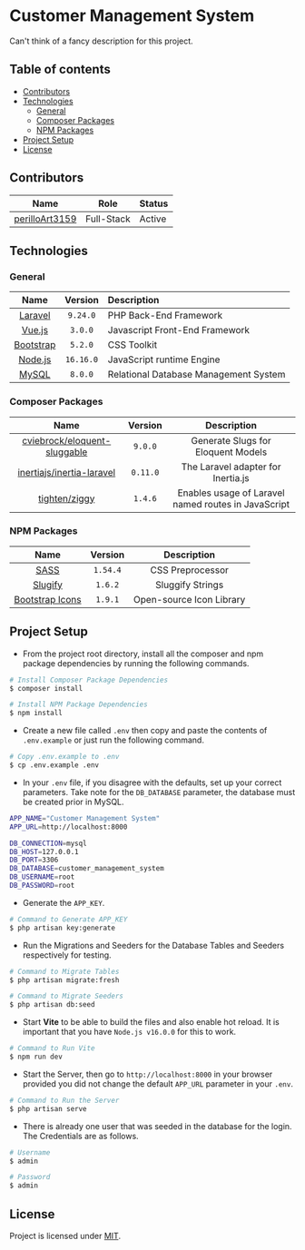 # Customer Management System

Can't think of a fancy description for this project.  

## Table of contents

* [Contributors](#contributors)
* [Technologies](#technologies)
  * [General](#general)
  * [Composer Packages](#composer-packages)
  * [NPM Packages](#npm-packages)
* [Project Setup](#project-setup)
* [License](#license)

## Contributors

|Name  |Role | Status      |
|:----:|:-----:|:------------------|
|[perilloArt3159](https://github.com/perilloArt3159)| Full-Stack | Active

## Technologies

### General

|Name  |Version | Description      |
|:----:|:-----:|:------------------|
| [Laravel](https://laravel.com/docs/9.x)     |`9.24.0`        |PHP Back-End Framework           |
| [Vue.js](https://v3.vuejs.org/)             |`3.0.0`         |Javascript Front-End Framework   |
| [Bootstrap](https://getbootstrap.com/)      |`5.2.0`         |CSS Toolkit                      |
| [Node.js](https://nodejs.org/en/)           |`16.16.0`       |JavaScript runtime Engine        |
| [MySQL](https://www.mysql.com/)             |`8.0.0`         |Relational Database Management System        |

### Composer Packages

|Name                                                                                                           |Version          |Description                                         |
|:---------------------------------------------------------------------------------------------:                |:---------------:|:-------------------------------------------:       |
|[cviebrock/eloquent-sluggable](https://github.com/cviebrock/eloquent-sluggable)                                |`9.0.0`          |Generate Slugs for Eloquent Models                  |
|[inertiajs/inertia-laravel](https://inertiajs.com/)                                                            |`0.11.0`         |The Laravel adapter for Inertia.js                  |
|[tighten/ziggy](https://github.com/tighten/ziggy)                                                              |`1.4.6`          |Enables usage of Laravel named routes in JavaScript |

### NPM Packages

|Name                                                                                                           |Version          |Description                                    |
|:--------------------------------------------------------------------------------:                             |:---------------:|:-------------------------------------------:  |
|[SASS](https://sass-lang.com/)                                                                                 |`1.54.4`         |CSS Preprocessor                               |
|[Slugify](https://www.npmjs.com/package/slugify)                                                               |`1.6.2`          |Sluggify Strings                               |
|[Bootstrap Icons](https://icons.getbootstrap.com)                                                              |`1.9.1`         |Open-source Icon Library                           |

## Project Setup

* From the project root directory, install all the composer and npm package dependencies by running the following commands.

```bash
# Install Composer Package Dependencies
$ composer install

# Install NPM Package Dependencies 
$ npm install
```

* Create a new file called `.env` then copy and paste the contents of `.env.example` or just run the following command.

```bash
# Copy .env.example to .env
$ cp .env.example .env
```

* In your `.env` file, if you disagree with the defaults, set up your correct parameters. Take note for the `DB_DATABASE` parameter, the database must be created prior in MySQL.

```bash
APP_NAME="Customer Management System"
APP_URL=http://localhost:8000

DB_CONNECTION=mysql
DB_HOST=127.0.0.1
DB_PORT=3306
DB_DATABASE=customer_management_system
DB_USERNAME=root
DB_PASSWORD=root
```

* Generate the `APP_KEY`.

```bash
# Command to Generate APP_KEY 
$ php artisan key:generate
```

* Run the Migrations and Seeders for the Database Tables and Seeders respectively for testing.

```bash
# Command to Migrate Tables
$ php artisan migrate:fresh 

# Command to Migrate Seeders
$ php artisan db:seed
```

* Start **Vite** to be able to build the files and also enable hot reload. It is important that you have `Node.js v16.0.0` for this to work. 

```bash
# Command to Run Vite
$ npm run dev
```

* Start the Server, then go to `http://localhost:8000` in your browser provided you did not change the default `APP_URL` parameter in your `.env`.

```bash
# Command to Run the Server
$ php artisan serve 
```

* There is already one user that was seeded in the database for the login. The Credentials are as follows.

```bash
# Username
$ admin 

# Password
$ admin
```

## License

Project is licensed under [MIT](https://mit-license.org/).

